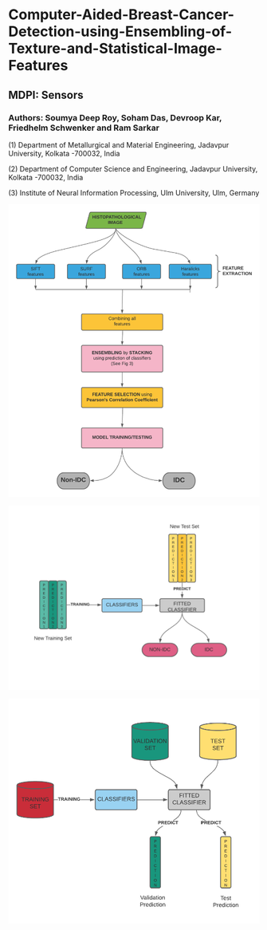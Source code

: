 # Computer-Aided-Breast-Cancer-Detection-using-Ensembling-of-Texture-and-Statistical-Image-Features
## MDPI: Sensors

### Authors: Soumya Deep Roy, Soham Das, Devroop Kar, Friedhelm Schwenker and Ram Sarkar

(1) Department of Metallurgical and Material Engineering, Jadavpur University, Kolkata -700032, India

(2) Department of Computer Science and Engineering, Jadavpur University, Kolkata -700032, India

(3) Institute of Neural Information Processing, Ulm University, Ulm, Germany

![](flowchart_new.png)


![](stacking_new.png)

![](stacking_new2.png)
